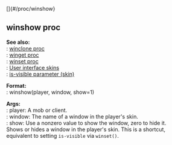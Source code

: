 []{#/proc/winshow}    
## winshow proc    
**See also:**    
:   [winclone proc](/ref/proc/winclone)    
:   [winget proc](/ref/proc/winget)    
:   [winset proc](/ref/proc/winset)    
:   [User interface skins](/ref/%7Bskin%7D)    
:   [is-visible parameter (skin)](/ref/%7Bskin%7D/param/is-visible)    
<!-- -->    
**Format:**    
:   winshow(player, window, show=1)    
<!-- -->    
**Args:**    
:   player: A mob or client.    
:   window: The name of a window in the player\'s skin.    
:   show: Use a nonzero value to show the window, zero to hide it.    
Shows or hides a window in the player\'s skin. This is a shortcut,    
equivalent to setting `is-visible` via `winset()`.  
